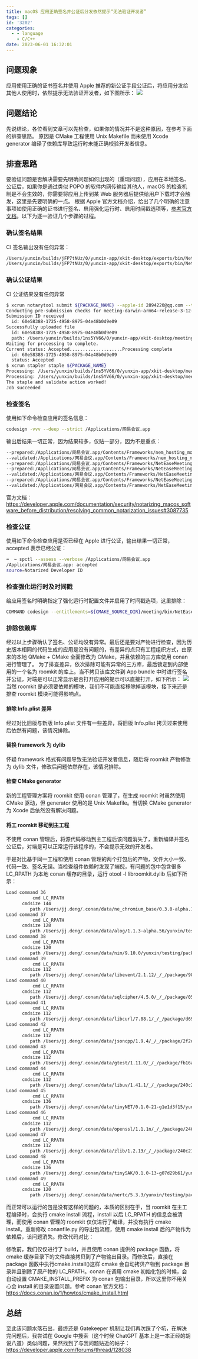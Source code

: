 ```yaml
---
title: macOS 应用正确签名并公证后分发依然提示“无法验证开发者”
tags: []
id: '3202'
categories:
  - - language
    - C/C++
date: 2023-06-01 16:32:01
---
```


## 问题现象

应用使用正确的证书签名并使用 Apple 推荐的新公证手段公证后，将应用分发给其他人使用时，依然提示无法验证开发者，如下图所示： [![](https://www.mycode.net.cn/wp-content/uploads/2023/06/Screenshot-2023-06-01-at-13.13.03.png)](https://www.mycode.net.cn/wp-content/uploads/2023/06/Screenshot-2023-06-01-at-13.13.03.png)

## 问题结论

先说结论，各位看到文章可以先检查，如果你的情况并不是这种原因，在参考下面的排查思路。 原因是 CMake 工程使用 Unix Makefile 而未使用 Xcode generator 编译了依赖库导致运行时未能正确校验开发者信息。

## 排查思路

要验证问题是否解决需要先明确问题如何出现的（重现问题），应用在本地签名、公证后，如果你是通过类似 POPO 的软件内网传输给其他人，macOS 的检查机制是不会生效的，你需要将应用上传到某 Web 服务器后提供给用户下载时才会触发，这里是先要明确的一点。 根据 Apple 官方文档介绍，给出了几个明确的注意事项如使用正确的证书进行签名、启用强化运行时、启用时间戳选项等，[参考官方文档](https://developer.apple.com/cn/documentation/xcode/notarizing_macos_software_before_distribution/)。以下为逐一验证几个步骤的过程。

### 确认签名结果

CI 签名输出没有任何异常：

```bash
/Users/yunxin/builds/jFP7tNUz/0/yunxin-app/xkit-desktop/exports/bin/NetEaseMeeting.app: replacing existing signature
/Users/yunxin/builds/jFP7tNUz/0/yunxin-app/xkit-desktop/exports/bin/NetEaseMeeting.app: signed app bundle with Mach-O thin (arm64) [com.netease.nmc.Meeting]
```

### 确认公证结果

CI 公证结果没有任何异常

```bash
$ xcrun notarytool submit ${PACKAGE_NAME} --apple-id 2894220@qq.com --team-id 569GNZ5392 --password hjci-yfif-****-**** --wait
Conducting pre-submission checks for meeting-darwin-arm64-release-3-12-0-586-build-1934739.dmg and initiating connection to the Apple notary service...
Submission ID received
  id: 60e58388-1725-4958-8975-04e48b0d9e09
Successfully uploaded file
  id: 60e58388-1725-4958-8975-04e48b0d9e09
  path: /Users/yunxin/builds/1ns5YV66/0/yunxin-app/xkit-desktop/meeting-darwin-arm64-release-3-12-0-586-build-1934739.dmg
Waiting for processing to complete.
Current status: Accepted....................Processing complete
  id: 60e58388-1725-4958-8975-04e48b0d9e09
  status: Accepted
$ xcrun stapler staple ${PACKAGE_NAME}
Processing: /Users/yunxin/builds/1ns5YV66/0/yunxin-app/xkit-desktop/meeting-darwin-arm64-release-3-12-0-586-build-1934739.dmg
Processing: /Users/yunxin/builds/1ns5YV66/0/yunxin-app/xkit-desktop/meeting-darwin-arm64-release-3-12-0-586-build-1934739.dmg
The staple and validate action worked!
Job succeeded
```

### 检查签名

使用如下命令检查应用的签名信息：

```bash
codesign -vvv --deep --strict /Applications/网易会议.app
```

输出后结果一切正常，因为结果较多，仅贴一部分，因为不是重点：

```bash
--prepared:/Applications/网易会议.app/Contents/Frameworks/nem_hosting_module.framework/Versions/Current/.
--validated:/Applications/网易会议.app/Contents/Frameworks/nem_hosting_module.framework/Versions/Current/.
--prepared:/Applications/网易会议.app/Contents/Frameworks/NetEaseMeetingClient.app
--prepared:/Applications/网易会议.app/Contents/Frameworks/NetEaseMeetingClient.app/Contents/PlugIns/position/libqtposition_positionpoll.dylib
--validated:/Applications/网易会议.app/Contents/Frameworks/NetEaseMeetingClient.app/Contents/PlugIns/position/libqtposition_positionpoll.dylib
--prepared:/Applications/网易会议.app/Contents/Frameworks/NetEaseMeetingClient.app/Contents/PlugIns/position/libqtposition_cl.dylib
--validated:/Applications/网易会议.app/Contents/Frameworks/NetEaseMeetingClient.app/Contents/PlugIns/position/libqtposition_cl.dylib
```

官方文档：https://developer.apple.com/documentation/security/notarizing_macos_software_before_distribution/resolving_common_notarization_issues#3087735

### 检查公证

使用如下命令检查应用是否已经在 Apple 进行公证，输出结果一切正常，accepted 表示已经公证：

```bash
➜  ~ spctl --assess --verbose /Applications/网易会议.app
/Applications/网易会议.app: accepted
source=Notarized Developer ID
```

### 检查强化运行时及时间戳

给应用签名时明确指定了强化运行时配置文件并启用了时间戳选项，这里排除：

```bash
COMMAND codesign --entitlements=${CMAKE_SOURCE_DIR}/meeting/bin/NetEaseMeeting.entitlements --timestamp --options=runtime -f -s "06C66D0DDF51A99C6A5C0F65BF9B2ABB5FD409B4" -v ${CMAKE_INSTALL_PREFIX}/bin/${PROJECT_NAME}.app --deep
```

### 排除依赖库

经过以上步骤确认了签名、公证均没有异常。最后还是要对产物进行检查，因为历史版本相同的代码生成的应用是没有问题的，有差异的点只有工程组织方式，由原来的本地 QMake + CMake 全面修改为 CMake，并且依赖的三方库使用 conan 进行管理了。 为了排查差异，依次排除可能有异常的三方库，最后锁定到内部使用的一个名为 roomkit 的库上。当不拷贝该库文件到 App bundle 中时进行签名并公证，对端是可以正常显示是否打开应用的提示可以直接打开，如下所示： [![](https://www.mycode.net.cn/wp-content/uploads/2023/06/Screenshot-2023-06-01-at-13.42.45.png)](https://www.mycode.net.cn/wp-content/uploads/2023/06/Screenshot-2023-06-01-at-13.42.45.png) 当然 roomkit 是必须要依赖的模块，我们不可能直接移除掉该模块，接下来还是排查 roomkit 模块可能得影响点。

#### 排除 Info.plist 差异

经过对比旧版与新版 Info.plist 文件有一些差异，将旧版 Info.plist 拷贝过来使用后依然有问题，该情况排除。

#### 替换 framework 为 dylib

怀疑 framework 格式有问题导致无法验证开发者信息，随后将 roomkit 产物修改为 dylib 文件，修改后问题依然存在，该情况排除。

#### 检查 CMake generator

新的工程管理方案将 roomkit 使用 conan 管理了，在生成 roomkit 时虽然使用 CMake 驱动，但 generator 使用的是 Unix Makefile。当切换 CMake generator 为 Xcode 后依然没有解决问题。

#### 将工 roomkit 移动到主工程

不使用 conan 管理后，将源代码移动到主工程后该问题消失了，重新编译并签名公证后，对端是可以正常运行该程序的，不会提示无效的开发者。

于是对比基于同一工程和使用 conan 管理的两个打包后的产物，文件大小一致、代码一致、签名无误。当检查组件依赖时发现了端倪，有问题的包中包含很多 LC_RPATH 为本地 conan 缓存的目录，运行 otool -l libroomkit.dylib 后如下所示：

```bash
Load command 36
          cmd LC_RPATH
      cmdsize 144
         path /Users/jj.deng/.conan/data/ne_chromium_base/0.3.0-alpha.15/yunxin/testing/package/7912296e46b47bb505a62f9071f79fb8a6b1cef1/lib (offset 12)
Load command 37
          cmd LC_RPATH
      cmdsize 128
         path /Users/jj.deng/.conan/data/alog/1.1.3-alpha.56/yunxin/testing/package/2f2de4e3345f667bb03ed16a03f45c72c978d397/lib (offset 12)
Load command 38
          cmd LC_RPATH
      cmdsize 120
         path /Users/jj.deng/.conan/data/nim/9.10.0/yunxin/testing/package/c03875a8be5fc1f094417d3708316280c7dde200/lib (offset 12)
Load command 39
          cmd LC_RPATH
      cmdsize 112
         path /Users/jj.deng/.conan/data/libevent/2.1.12/_/_/package/98268102ce1d6461fd77de96dbfe521aa4569a60/lib (offset 12)
Load command 40
          cmd LC_RPATH
      cmdsize 112
         path /Users/jj.deng/.conan/data/sqlcipher/4.5.0/_/_/package/05d14d2fa2a4ecf20bb6d2fc8daa0c4823efd82d/lib (offset 12)
Load command 41
          cmd LC_RPATH
      cmdsize 112
         path /Users/jj.deng/.conan/data/libcurl/7.88.1/_/_/package/d699a8117ee89877a5435732a284bd66e73e8db3/lib (offset 12)
Load command 42
          cmd LC_RPATH
      cmdsize 112
         path /Users/jj.deng/.conan/data/jsoncpp/1.9.4/_/_/package/2f2de4e3345f667bb03ed16a03f45c72c978d397/lib (offset 12)
Load command 43
          cmd LC_RPATH
      cmdsize 112
         path /Users/jj.deng/.conan/data/gtest/1.11.0/_/_/package/fb16a498e820fb09d04ff9374a782b5b21da0601/lib (offset 12)
Load command 44
          cmd LC_RPATH
      cmdsize 112
         path /Users/jj.deng/.conan/data/libuv/1.41.1/_/_/package/240c2182163325b213ca6886a7614c8ed2bf1738/lib (offset 12)
Load command 45
          cmd LC_RPATH
      cmdsize 136
         path /Users/jj.deng/.conan/data/tinyNET/0.1.0-21-g1e1d3f15/yunxin/testing/package/7580092a53c9c8b599007449ce80de252bf43516/lib (offset 12)
Load command 46
          cmd LC_RPATH
      cmdsize 112
         path /Users/jj.deng/.conan/data/openssl/1.1.1n/_/_/package/240c2182163325b213ca6886a7614c8ed2bf1738/lib (offset 12)
Load command 47
          cmd LC_RPATH
      cmdsize 112
         path /Users/jj.deng/.conan/data/zlib/1.2.13/_/_/package/240c2182163325b213ca6886a7614c8ed2bf1738/lib (offset 12)
Load command 48
          cmd LC_RPATH
      cmdsize 136
         path /Users/jj.deng/.conan/data/tinySAK/0.1.0-13-g07d29b61/yunxin/testing/package/2f2de4e3345f667bb03ed16a03f45c72c978d397/lib (offset 12)
Load command 49
          cmd LC_RPATH
      cmdsize 120
         path /Users/jj.deng/.conan/data/nertc/5.3.3/yunxin/testing/package/9aa227859c38818147bd790129a73a89bce37027 (offset 12)
```

而正常可以运行的包是没有这样的问题的，本质的区别在于，当 roomkit 在主工程编译时，会执行 cmake install 流程，install 以后 LC_RPATH 的信息会被清理，而使用 conan 管理的 roomkit 仅仅进行了编译，并没有执行 cmake install。重新修改 conanfile.py 的导出包流程，使用 cmake install 后的产物作为依赖后，该问题消失。修改代码对比：

修改前，我们仅仅进行了 build，并且使用 conan 提供的 package 函数，将 cmake 缓存目录下的文件直接拷贝到了产物输出目录。而修改后，直接在 package 函数中执行cmake.install()这样 cmake 会自动拷贝产物到 package 目录并且删除了原产物的 LC_RPATH。conan 在调用 cmake 初始化包的时候，会自动设置 CMAKE_INSTALL_PREFIX 为 conan 包输出目录，所以这里你不用关心会 install 的目录设置问题。参考 conan 官方文档：https://docs.conan.io/1/howtos/cmake_install.html

## 总结

至此该问题水落石出，最终还是 Gatekeeper 机制让我们再次踩了个坑，在解决完问题后，我尝试在 Google 中搜索（这个时候 ChatGPT 基本上是一本正经的胡说八道）类似问题，果然找到了与我问题贴近的帖子：https://developer.apple.com/forums/thread/128038
